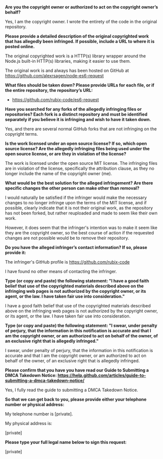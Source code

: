 **Are you the copyright owner or authorized to act on the copyright owner’s behalf?**  

Yes, I am the copyright owner. I wrote the entirety of the code in the original repository.  

**Please provide a detailed description of the original copyrighted work that has allegedly been infringed. If possible, include a URL to where it is posted online.**  

The original copyrighted work is a HTTP(s) library wrapper around the Node.js built-in HTTP(s) libraries, making it easier to use them.  

The original work is and always has been hosted on GitHub at https://github.com/alexrsagen/node-es6-request  

**What files should be taken down? Please provide URLs for each file, or if the entire repository, the repository’s URL:**  

- https://github.com/rubix-code/es6-request  

**Have you searched for any forks of the allegedly infringing files or repositories? Each fork is a distinct repository and must be identified separately if you believe it is infringing and wish to have it taken down.**  

Yes, and there are several normal GitHub forks that are not infringing on the copyright terms.  

**Is the work licensed under an open source license? If so, which open source license? Are the allegedly infringing files being used under the open source license, or are they in violation of the license?**  

The work is licensed under the open source MIT license. The infringing files are in violation of the license, specifically the attribution clause, as they no longer include the name of the copyright owner (me).

**What would be the best solution for the alleged infringement? Are there specific changes the other person can make other than removal?**  

I would naturally be satisfied if the infringer would make the necessary changes to no longer infringe upon the terms of the MIT license, and if possible, clearly indicate that it is not their original work, as the repository has not been forked, but rather reuploaded and made to seem like their own work.

However, it does seem that the infringer's intention was to make it seem like they are the copyright owner, so the best course of action if the requested changes are not possible would be to remove their repository.

**Do you have the alleged infringer’s contact information? If so, please provide it:**  

The infringer's GitHub profile is https://github.com/rubix-code

I have found no other means of contacting the infringer.

**Type (or copy and paste) the following statement: "I have a good faith belief that use of the copyrighted materials described above on the infringing web pages is not authorized by the copyright owner, or its agent, or the law. I have taken fair use into consideration."**  

I have a good faith belief that use of the copyrighted materials described above on the infringing web pages is not authorized by the copyright owner, or its agent, or the law. I have taken fair use into consideration.

**Type (or copy and paste) the following statement: "I swear, under penalty of perjury, that the information in this notification is accurate and that I am the copyright owner, or am authorized to act on behalf of the owner, of an exclusive right that is allegedly infringed."**  

I swear, under penalty of perjury, that the information in this notification is accurate and that I am the copyright owner, or am authorized to act on behalf of the owner, of an exclusive right that is allegedly infringed.

**Please confirm that you have you have read our Guide to Submitting a DMCA Takedown Notice: https://help.github.com/articles/guide-to-submitting-a-dmca-takedown-notice/**

Yes, I fully read the guide to submitting a DMCA Takedown Notice.

**So that we can get back to you, please provide either your telephone number or physical address:**

My telephone number is [private].  

My physical address is:

[private]

**Please type your full legal name below to sign this request:**

[private]
